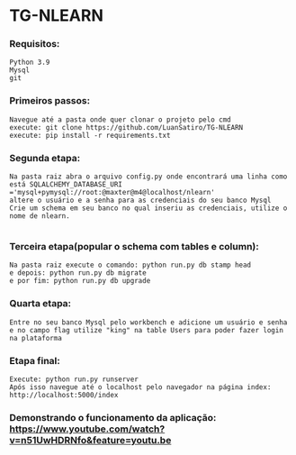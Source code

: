 # TG-NLEARN


### Requisitos:

```
Python 3.9
Mysql
git

```

### Primeiros passos:

```
Navegue até a pasta onde quer clonar o projeto pelo cmd
execute: git clone https://github.com/LuanSatiro/TG-NLEARN
execute: pip install -r requirements.txt
```

### Segunda etapa: 

```
Na pasta raiz abra o arquivo config.py onde encontrará uma linha como está SQLALCHEMY_DATABASE_URI ='mysql+pymysql://root:@maxter@m4@localhost/nlearn'
altere o usuário e a senha para as credenciais do seu banco Mysql
Crie um schema em seu banco no qual inseriu as credenciais, utilize o nome de nlearn.


```
### Terceira etapa(popular o schema com tables e column): 

```
Na pasta raiz execute o comando: python run.py db stamp head
e depois: python run.py db migrate
e por fim: python run.py db upgrade

```

### Quarta etapa: 

```
Entre no seu banco Mysql pelo workbench e adicione um usuário e senha e no campo flag utilize "king" na table Users para poder fazer login na plataforma

```
### Etapa final: 

```
Execute: python run.py runserver
Após isso navegue até o localhost pelo navegador na página index: http://localhost:5000/index

```

### Demonstrando o funcionamento da aplicação: https://www.youtube.com/watch?v=n51UwHDRNfo&feature=youtu.be
